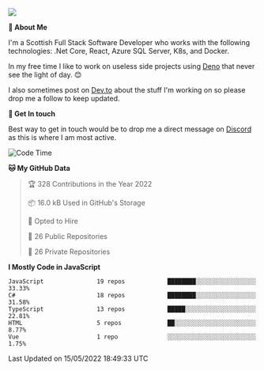 <img src="https://github.com/jasonhughes94/jasonhughes94/blob/main/header.png?raw=true">

**:tangerine: About Me**

I'm a Scottish Full Stack Software Developer who works with the following technologies: .Net Core, React, Azure SQL Server, K8s, and Docker.

In my free time I like to work on useless side projects using [Deno](https://deno.land/) that never see the light of day. 😊

I also sometimes post on [Dev.to](https://dev.to/jasonhughes94) about the stuff I'm working on so please drop me a follow to keep updated.

**:speech_balloon: Get In touch**

Best way to get in touch would be to drop me a direct message on [Discord](https://discordapp.com/users/206498666976903169) as this is where I am most active.

<!--START_SECTION:waka-->
![Code Time](http://img.shields.io/badge/Code%20Time-0%20secs-blue)

**🐱 My GitHub Data** 

> 🏆 328 Contributions in the Year 2022
 > 
> 📦 16.0 kB Used in GitHub's Storage 
 > 
> 💼 Opted to Hire
 > 
> 📜 26 Public Repositories 
 > 
> 🔑 26 Private Repositories  
 > 
**I Mostly Code in JavaScript** 

```text
JavaScript               19 repos            ████████░░░░░░░░░░░░░░░░░   33.33% 
C#                       18 repos            ████████░░░░░░░░░░░░░░░░░   31.58% 
TypeScript               13 repos            █████░░░░░░░░░░░░░░░░░░░░   22.81% 
HTML                     5 repos             ██░░░░░░░░░░░░░░░░░░░░░░░   8.77% 
Vue                      1 repo              ░░░░░░░░░░░░░░░░░░░░░░░░░   1.75%

```



 Last Updated on 15/05/2022 18:49:33 UTC
<!--END_SECTION:waka-->
